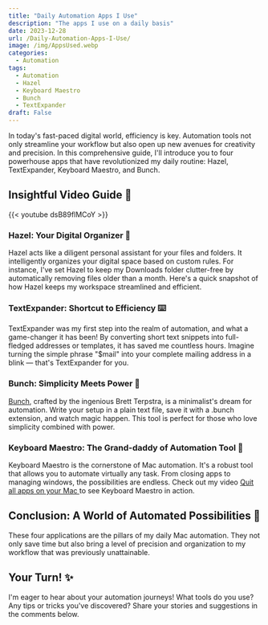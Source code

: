 ```yaml
---
title: "Daily Automation Apps I Use"
description: "The apps I use on a daily basis"
date: 2023-12-28
url: /Daily-Automation-Apps-I-Use/
image: /img/AppsUsed.webp
categories:
  - Automation
tags:
  - Automation
  - Hazel
  - Keyboard Maestro
  - Bunch
  - TextExpander
draft: False
---
```


In today's fast-paced digital world, efficiency is key. Automation tools not only streamline your workflow but also open up new avenues for creativity and precision. In this comprehensive guide, I'll introduce you to four powerhouse apps that have revolutionized my daily routine: Hazel, TextExpander, Keyboard Maestro, and Bunch.

## Insightful Video Guide 🎥

{{< youtube dsB89flMCoY >}}

### Hazel: Your Digital Organizer 📂

 Hazel acts like a diligent personal assistant for your files and folders. It intelligently organizes your digital space based on custom rules. For instance, I've set Hazel to keep my Downloads folder clutter-free by automatically removing files older than a month. Here's a quick snapshot of how Hazel keeps my workspace streamlined and efficient.

 ### TextExpander: Shortcut to Efficiency ⌨️

  TextExpander was my first step into the realm of automation, and what a game-changer it has been! By converting short text snippets into full-fledged addresses or templates, it has saved me countless hours. Imagine turning the simple phrase "$mail" into your complete mailing address in a blink — that's TextExpander for you.

 ### Bunch: Simplicity Meets Power 🔀

  [Bunch](http://bunchapp.co/), crafted by the ingenious Brett Terpstra, is a minimalist's dream for automation. Write your setup in a plain text file, save it with a .bunch extension, and watch magic happen. This tool is perfect for those who love simplicity combined with power.

  ### Keyboard Maestro: The Grand-daddy of Automation Tool 🎹

  Keyboard Maestro is the cornerstone of Mac automation. It's a robust tool that allows you to automate virtually any task. From closing apps to managing windows, the possibilities are endless. Check out my video [Quit all apps on your Mac ](https://youtu.be/xcxpCUd-LBA) to see Keyboard Maestro in action.

 ## Conclusion: A World of Automated Possibilities 🌟 

  These four applications are the pillars of my daily Mac automation. They not only save time but also bring a level of precision and organization to my workflow that was previously unattainable.

## Your Turn! ✨ 

I'm eager to hear about your automation journeys! What tools do you use? Any tips or tricks you've discovered? Share your stories and suggestions in the comments below.
